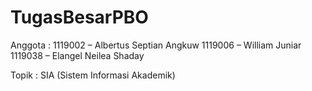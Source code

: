 # TugasBesarPBO
Anggota :
1119002 – Albertus Septian Angkuw
1119006 – William Juniar
1119038 – Elangel Neilea Shaday

Topik : SIA (Sistem Informasi Akademik)
